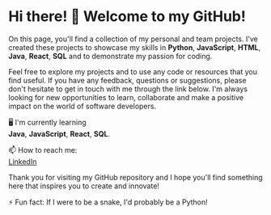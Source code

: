 # Hi there! 👋 Welcome to my GitHub!

On this page, you'll find a collection of my personal and team projects. I've created these projects to showcase my skills in **Python**, **JavaScript**, **HTML**, **Java**, **React**, **SQL** and to demonstrate my passion for coding.

Feel free to explore my projects and to use any code or resources that you find useful. If you have any feedback, questions or suggestions, please don't hesitate to get in touch with me through the link below. I'm always looking for new opportunities to learn, collaborate and make a positive impact on the world of software developers.

🖥️ I'm currently learning <br>
**Java**, **JavaScript**, **React**, **SQL**.

📫 How to reach me: <br>
[LinkedIn](https://www.linkedin.com/in/razvan-chirculescu/)

Thank you for visiting my GitHub repository and I hope you'll find something here that inspires you to create and innovate!

⚡ Fun fact: If I were to be a snake, I'd probably be a Python!
